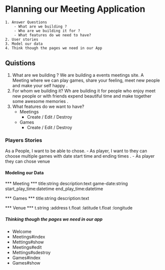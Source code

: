 # Planning our Meeting Application 
	1. Answer Questions
		- What are we building ?
		- Who are we building it for ?
		- What features do we need to have?
	2. User stories
	3. Model our data
	4. Think though the pages we need in our App

## Quistions 
1. What are we building ? We are building a events meetings site. A Meeting where we can play games, share your feeling, meet new people and make your self happy .
2. For whom we building it? Wh are building it for people who enjoy meet new people or with friends expend beautiful time and make together some awesome memories .
3. What features do we want to have?
	- Meetings 
		- Create / Edit / Destroy
	- Games
		- Create / Edit / Destroy

### Players Stories
As a People, I want to be able to chose. 
	- As player, I want to they can choose multiple games with date start time and ending times .
	- As player they can chose venue 

#### Modeling our Data
*** Meeting ***
	title:string 
	description:text
	game-date:string
	start_play_time:datetime
	end_play_time:datetime

*** Games ***
	title:string
	description:text

*** Venue ***
	  t.string :address
	  t.float :latitude
	  t.float :longitude


##### Thinking though the pages we need in our app
- Welcome 
- Meetings#index
- Mettings#show
- Meetings#edit
- Mettings#sdestroy
- Games#index
- Games#show

